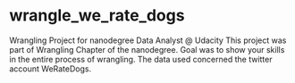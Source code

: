 # wrangle_we_rate_dogs
Wrangling Project for nanodegree Data Analyst @ Udacity
This project was part of Wrangling Chapter of the nanodegree.
Goal was to show your skills in the entire process of wrangling. The data used concerned the twitter account WeRateDogs.
